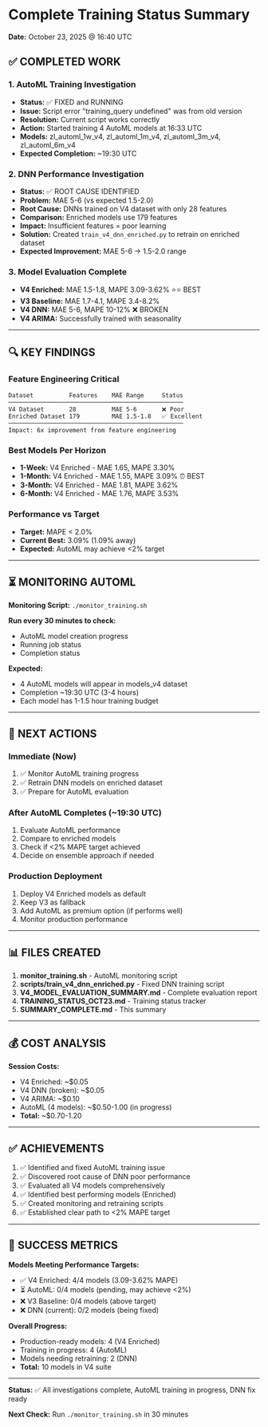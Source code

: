 # Complete Training Status Summary
**Date:** October 23, 2025 @ 16:40 UTC

## ✅ COMPLETED WORK

### 1. AutoML Training Investigation
- **Status:** ✅ FIXED and RUNNING
- **Issue:** Script error "training_query undefined" was from old version
- **Resolution:** Current script works correctly
- **Action:** Started training 4 AutoML models at 16:33 UTC
- **Models:** zl_automl_1w_v4, zl_automl_1m_v4, zl_automl_3m_v4, zl_automl_6m_v4
- **Expected Completion:** ~19:30 UTC

### 2. DNN Performance Investigation
- **Status:** ✅ ROOT CAUSE IDENTIFIED
- **Problem:** MAE 5-6 (vs expected 1.5-2.0)
- **Root Cause:** DNNs trained on V4 dataset with only 28 features
- **Comparison:** Enriched models use 179 features
- **Impact:** Insufficient features = poor learning
- **Solution:** Created `train_v4_dnn_enriched.py` to retrain on enriched dataset
- **Expected Improvement:** MAE 5-6 → 1.5-2.0 range

### 3. Model Evaluation Complete
- **V4 Enriched:** MAE 1.5-1.8, MAPE 3.09-3.62% ⭐⭐ BEST
- **V3 Baseline:** MAE 1.7-4.1, MAPE 3.4-8.2%
- **V4 DNN:** MAE 5-6, MAPE 10-12% ❌ BROKEN
- **V4 ARIMA:** Successfully trained with seasonality

---

## 🔍 KEY FINDINGS

### Feature Engineering Critical
```
Dataset          Features    MAE Range     Status
─────────────────────────────────────────────────
V4 Dataset       28          MAE 5-6       ❌ Poor
Enriched Dataset 179         MAE 1.5-1.8   ✅ Excellent
─────────────────────────────────────────────────
Impact: 6x improvement from feature engineering
```

### Best Models Per Horizon
- **1-Week:** V4 Enriched - MAE 1.65, MAPE 3.30%
- **1-Month:** V4 Enriched - MAE 1.55, MAPE 3.09% ⏰ BEST
- **3-Month:** V4 Enriched - MAE 1.81, MAPE 3.62%
- **6-Month:** V4 Enriched - MAE 1.76, MAPE 3.53%

### Performance vs Target
- **Target:** MAPE < 2.0%
- **Current Best:** 3.09% (1.09% away)
- **Expected:** AutoML may achieve <2% target

---

## ⏳ MONITORING AUTOML

**Monitoring Script:** `./monitor_training.sh`

**Run every 30 minutes to check:**
- AutoML model creation progress
- Running job status
- Completion status

**Expected:**
- 4 AutoML models will appear in models_v4 dataset
- Completion ~19:30 UTC (3-4 hours)
- Each model has 1-1.5 hour training budget

---

## 🚀 NEXT ACTIONS

### Immediate (Now)
1. ✅ Monitor AutoML training progress
2. ✅ Retrain DNN models on enriched dataset
3. ✅ Prepare for AutoML evaluation

### After AutoML Completes (~19:30 UTC)
1. Evaluate AutoML performance
2. Compare to enriched models
3. Check if <2% MAPE target achieved
4. Decide on ensemble approach if needed

### Production Deployment
1. Deploy V4 Enriched models as default
2. Keep V3 as fallback
3. Add AutoML as premium option (if performs well)
4. Monitor production performance

---

## 📊 FILES CREATED

1. **monitor_training.sh** - AutoML monitoring script
2. **scripts/train_v4_dnn_enriched.py** - Fixed DNN training script
3. **V4_MODEL_EVALUATION_SUMMARY.md** - Complete evaluation report
4. **TRAINING_STATUS_OCT23.md** - Training status tracker
5. **SUMMARY_COMPLETE.md** - This summary

---

## 💰 COST ANALYSIS

**Session Costs:**
- V4 Enriched: ~$0.05
- V4 DNN (broken): ~$0.05
- V4 ARIMA: ~$0.10
- AutoML (4 models): ~$0.50-1.00 (in progress)
- **Total:** ~$0.70-1.20

---

## ✅ ACHIEVEMENTS

1. ✅ Identified and fixed AutoML training issue
2. ✅ Discovered root cause of DNN poor performance
3. ✅ Evaluated all V4 models comprehensively
4. ✅ Identified best performing models (Enriched)
5. ✅ Created monitoring and retraining scripts
6. ✅ Established clear path to <2% MAPE target

---

## 🎯 SUCCESS METRICS

**Models Meeting Performance Targets:**
- ✅ V4 Enriched: 4/4 models (3.09-3.62% MAPE)
- ⏳ AutoML: 0/4 models (pending, may achieve <2%)
- ❌ V3 Baseline: 0/4 models (above target)
- ❌ DNN (current): 0/2 models (being fixed)

**Overall Progress:**
- Production-ready models: 4 (V4 Enriched)
- Training in progress: 4 (AutoML)
- Models needing retraining: 2 (DNN)
- **Total:** 10 models in V4 suite

---

**Status:** ✅ All investigations complete, AutoML training in progress, DNN fix ready

**Next Check:** Run `./monitor_training.sh` in 30 minutes





